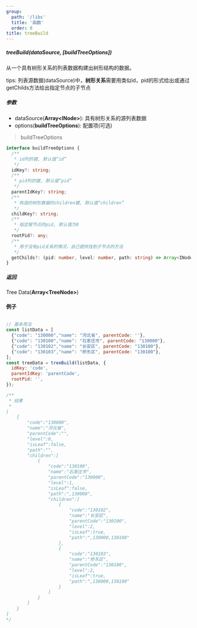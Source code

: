 ```yaml
---
group:
  path: '/libs'
  title: '函数'
  order: 0
title: treeBuild
---
```




##### **treeBuild(dataSource, [buildTreeOptions])**

从一个具有树形关系的列表数据构建出树形结构的数据。<br />

<Badge>tips:</Badge> 列表源数据(dataSource)中，<b>树形关系</b>需要用类似id，pid的形式给出或通过getChilds方法给出指定节点的子节点

##### **参数**
- dataSource(**Array\<INode\>**): 具有树形关系的源列表数据
- options(**buildTreeOptions**): 配置项(可选)

> buildTreeOptions
```typescript
interface buildTreeOptions {
  /**
   * id列的键, 默认值“id”
   */
  idKey?: string;
  /**
   * pid列的键, 默认值“pid”
   */
  parentIdKey?: string;
  /**
   * 构造的树形数据的children键, 默认值“children”
   */
  childKey?: string;
  /**
   * 指定根节点的pid, 默认值为0
   */
  rootPid?: any;
  /**
   * 用于没有pid关系的情况，自己提供找到子节点的方法
   */
  getChilds?: (pid: number, level: number, path: string) => Array<INode>;
}
```

##### 返回
Tree Data(**Array\<TreeNode\>**)

#### 例子
```javascript

// 基本用法
const listData = [
  {"code": "130000","name": "河北省", parentCode: ''},
  {"code": "130100","name": "石家庄市", parentCode: "130000"},
  {"code": "130102","name": "长安区", parentCode: "130100"},
  {"code": "130103","name": "桥东区", parentCode: "130100"},
];
const treeData = treeBuild(listData, {
  idKey: 'code',
  parentIdKey: 'parentCode',
  rootPid: '',
});

/**
 * 结果
 * 
[
    {
        "code":"130000",
        "name":"河北省",
        "parentCode":"",
        "level":0,
        "isLeaf":false,
        "path":"",
        "children":[
            {
                "code":"130100",
                "name":"石家庄市",
                "parentCode":"130000",
                "level":1,
                "isLeaf":false,
                "path":",130000",
                "children":[
                    {
                        "code":"130102",
                        "name":"长安区",
                        "parentCode":"130100",
                        "level":2,
                        "isLeaf":true,
                        "path":",130000,130100"
                    },
                    {
                        "code":"130103",
                        "name":"桥东区",
                        "parentCode":"130100",
                        "level":2,
                        "isLeaf":true,
                        "path":",130000,130100"
                    }
                ]
            }
        ]
    }
] 
*/
```